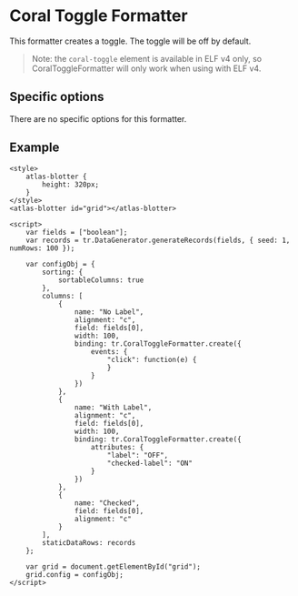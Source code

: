 # Coral Toggle Formatter

This formatter creates a toggle. The toggle will be off by default.

> Note: the `coral-toggle` element is available in ELF v4 only, so CoralToggleFormatter will only work when using with ELF v4.

## Specific options

There are no specific options for this formatter.

## Example

```live(formatters)
<style>
	atlas-blotter {
		height: 320px;
	}
</style>
<atlas-blotter id="grid"></atlas-blotter>

<script>
	var fields = ["boolean"];
	var records = tr.DataGenerator.generateRecords(fields, { seed: 1, numRows: 100 });

	var configObj = {
		sorting: {
			sortableColumns: true
		},
		columns: [
			{
				name: "No Label",
				alignment: "c",
				field: fields[0],
				width: 100,
				binding: tr.CoralToggleFormatter.create({
					events: {
						"click": function(e) {
						}
					}
				})
			},
			{
				name: "With Label",
				alignment: "c",
				field: fields[0],
				width: 100,
				binding: tr.CoralToggleFormatter.create({
					attributes: {
						"label": "OFF",
						"checked-label": "ON"
					}
				})
			},
			{
				name: "Checked",
				field: fields[0],
				alignment: "c"
			}
		],
		staticDataRows: records
	};

	var grid = document.getElementById("grid");
	grid.config = configObj;
</script>
```
